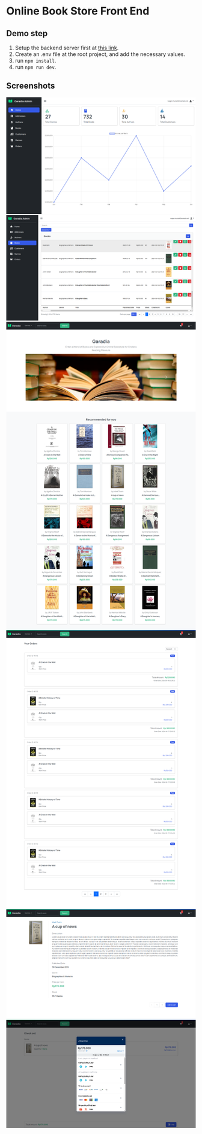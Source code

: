 # Online Book Store Front End

## Demo step

1. Setup the backend server first at [this link]("https://www.github.com/online-book-store-backend").
2. Create an .env file at the root project, and add the necessary values.
3. run `npm install`.
4. run `npm run dev`.


## Screenshots
![Screenshot 1](ss1.png)
![Screenshot 2](ss2.png)
![Screenshot 3](ss3.png)
![Screenshot 4](ss4.png)
![Screenshot 5](ss5.png)
![Screenshot 6](ss6.png)
